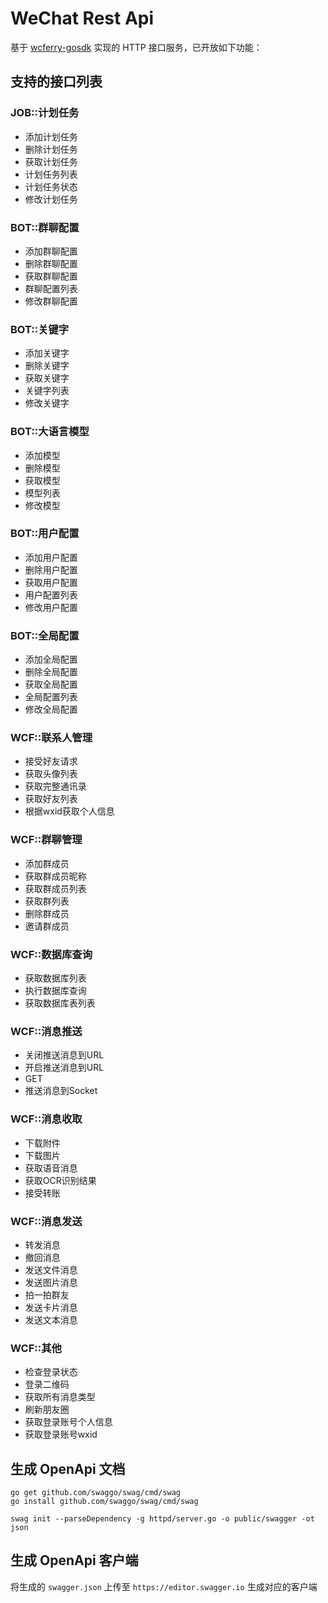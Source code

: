 # WeChat Rest Api

基于 [wcferry-gosdk](https://github.com/opentdp/wechat-rest/tree/master/wcferry) 实现的 HTTP 接口服务，已开放如下功能：

## 支持的接口列表

### JOB::计划任务

- 添加计划任务
- 删除计划任务
- 获取计划任务
- 计划任务列表
- 计划任务状态
- 修改计划任务

### BOT::群聊配置

- 添加群聊配置
- 删除群聊配置
- 获取群聊配置
- 群聊配置列表
- 修改群聊配置

### BOT::关键字

- 添加关键字
- 删除关键字
- 获取关键字
- 关键字列表
- 修改关键字

### BOT::大语言模型

- 添加模型
- 删除模型
- 获取模型
- 模型列表
- 修改模型

### BOT::用户配置

- 添加用户配置
- 删除用户配置
- 获取用户配置
- 用户配置列表
- 修改用户配置

### BOT::全局配置

- 添加全局配置
- 删除全局配置
- 获取全局配置
- 全局配置列表
- 修改全局配置

### WCF::联系人管理

- 接受好友请求
- 获取头像列表
- 获取完整通讯录
- 获取好友列表
- 根据wxid获取个人信息

### WCF::群聊管理

- 添加群成员
- 获取群成员昵称
- 获取群成员列表
- 获取群列表
- 删除群成员
- 邀请群成员

### WCF::数据库查询

- 获取数据库列表
- 执行数据库查询
- 获取数据库表列表

### WCF::消息推送

- 关闭推送消息到URL
- 开启推送消息到URL
- GET
- 推送消息到Socket

### WCF::消息收取

- 下载附件
- 下载图片
- 获取语音消息
- 获取OCR识别结果
- 接受转账

### WCF::消息发送

- 转发消息
- 撤回消息
- 发送文件消息
- 发送图片消息
- 拍一拍群友
- 发送卡片消息
- 发送文本消息

### WCF::其他

- 检查登录状态
- 登录二维码
- 获取所有消息类型
- 刷新朋友圈
- 获取登录账号个人信息
- 获取登录账号wxid

## 生成 OpenApi 文档

```shell
go get github.com/swaggo/swag/cmd/swag
go install github.com/swaggo/swag/cmd/swag

swag init --parseDependency -g httpd/server.go -o public/swagger -ot json
```

## 生成 OpenApi 客户端

将生成的 `swagger.json` 上传至 `https://editor.swagger.io` 生成对应的客户端
